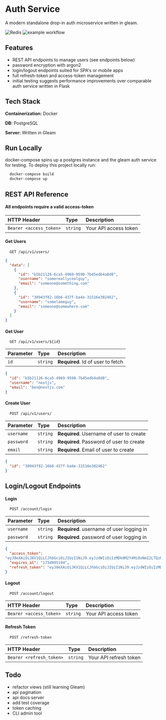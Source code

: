 
# Auth Service

A modern standalone drop-in auth microservice written in gleam. 

![Redis](https://img.shields.io/badge/redis-%23DD0031.svg?style=for-the-badge&logo=redis&logoColor=white) ![example workflow](https://github.com/donnaloia/authentication-service/actions/workflows/docker-build-push.yml/badge.svg)

## Features

- REST API endpoints to manage users (see endpoints below)
- password encryption with argon2
- login/logout endpoints suited for SPA's or mobile apps
- full refresh-token and access-token management
- initial testing suggests performance improvements over comparable auth service written in Flask


## Tech Stack

**Containerization:** Docker

**DB:** PostgreSQL

**Server:** Written in Gleam




## Run Locally
docker-compose spins up a postgres instance and the gleam auth service for testing.
To deploy this project locally run:

```bash
  docker-compose build
  docker-compose up
```


## REST API Reference


#### All endpoints require a valid access-token


| HTTP Header | Type     | Description                |
| :-------- | :------- | :------------------------- |
| `Bearer <access_token>` | `string` | Your API access token |

#### Get Users

```http
  GET /api/v1/users/
```

```json
{
  "data": [
    {
      "id": "b5b21126-6ca5-4969-9590-7b45edb4a8d0",
      "username": "somereallycoolguy",
      "email": "someone@something.com"
    },
    {
      "id": "30943f82-16b6-437f-ba4e-31516e302462",
      "username": "somelameguy",
      "email": "someone@somewhere.com"
    }
  ]
}
```


#### Get User

```http
  GET /api/v1/users/${id}
```

| Parameter | Type     | Description                       |
| :-------- | :------- | :-------------------------------- |
| `id`      | `string` | **Required**. Id of user to fetch |

```json
{
  "id": "b5b21126-6ca5-4969-9590-7b45edb4a8d0",
  "username": "nextjs",
  "email": "ben@nextjs.com"
}
```


#### Create User

```http
  POST /api/v1/users/
```

| Parameter | Type     | Description                       |
| :-------- | :------- | :-------------------------------- |
| `username`      | `string` | **Required**. Username of user to create|
| `password`      | `string` | **Required**. Password of user to create|
| `email`      | `string` | **Required**. Email of user to create|

```json
{
  "id": "30943f82-16b6-437f-ba4e-31516e302462"
}
```

## Login/Logout Endpoints


#### Login

```http
  POST /account/login
```

| Parameter | Type     | Description                       |
| :-------- | :------- | :-------------------------------- |
| `username`      | `string` | **Required**. username of user logging in |
| `password`      | `string` | **Required**. password of user logging in |

```json
{
  "access_token": 
"eyJ0eXAiOiJKV1QiLCJhbGciOiJIUzI1NiJ9.eyJzdWIiOiIzMDk0M2Y4Mi0xNmI2LTQzN2YtYmE0ZS0zMTUxNmUzMDI0NjIiLCJqdGkiOiIzODkiLCJpc3MiOiJhY2Nlc3MtdG9rZW4iLCJpYXQiOjE3MzQ5OTQyOTQsImV4cCI6MTczNDk5NTE5NH0.ghSF8VsdFKK9JfJCKFDaAZF5l_s4uFBeRkA8BmI1mZ8",
  "expires_at": "1734995194",
  "refresh_token": "eyJ0eXAiOiJKV1QiLCJhbGciOiJIUzI1NiJ9.eyJzdWIiOiIzMDk0M2Y4Mi0xNmI2LTQzN2YtYmE0ZS0zMTUxNmUzMDI0NjIiLCJqdGkiOiI3MDAiLCJpc3MiOiJyZWZyZXNoLXRva2VuIiwiaWF0IjoxNzM0OTkyMTcxLCJleHAiOjE3Mzc2MjA0NTl9.YW1R6AmLj2dAleczLMnTTDF9oOaIprk-oeIIlejchlA"
}
```

#### Logout

```http
  POST /account/logout
```

| HTTP Header | Type     | Description                |
| :-------- | :------- | :------------------------- |
| `Bearer <access_token>` | `string` | Your API access token |

#### Refresh Token

```http
  POST /refresh-token
```

| HTTP Header | Type     | Description                |
| :-------- | :------- | :------------------------- |
| `Bearer <refresh_token>` | `string` | Your API refresh token |


## Todo

- refactor views (still learning Gleam)
- api pagination
- api docs server
- add test coverage
- token caching
- CLI admin tool
